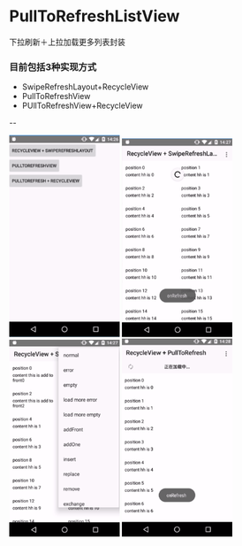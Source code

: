 # PullToRefreshListView
下拉刷新＋上拉加载更多列表封装

### 目前包括3种实现方式
- SwipeRefreshLayout+RecycleView
- PullToRefreshView
- PUllToRefreshView+RecycleView

--

<img src="images/1.png" width="200" />
<img src="images/2.png" width="200" />
<img src="images/3.png" width="200" />
<img src="images/4.png" width="200" />

